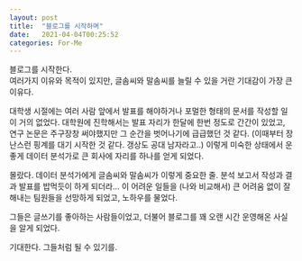 ```yaml
---
layout: post
title:  "블로그를 시작하며"
date:   2021-04-04T00:25:52
categories: For-Me
---
```


블로그를 시작한다.  
여러가지 이유와 목적이 있지만, 글솜씨와 말솜씨를 늘릴 수 있을 거란 기대감이 가장 큰 이유다.  

대학생 시절에는 여러 사람 앞에서 발표를 해야하거나 포멀한 형태의 문서를 작성할 일이 거의 없었다.
대학원에 진학해서는 발표 자리가 한달에 한번 정도로 간간이 있었고, 연구 논문은 주구장창 써야했지만 그 순간을 벗어나기에 급급했던 것 같다.
(이때부터 장난스런 핑계를 대기 시작한 것 같다. 갱상도 공대 남자라고..)
이렇게 미숙한 상태에서 운좋게 데이터 분석가로 큰 회사에 자리를 하나를 얻게 되었다.

몰랐다. 데이터 분석가에게 글솜씨와 말솜씨가 이렇게 중요한 줄.
분석 보고서 작성과 결과 발표를 밥먹듯이 하게 되더라...
이 어려운 일들을 (나와 비교해서) 큰 어려움 없이 잘 해내는 팀원들을 선망하게 되었고, 노하우를 물었다.

그들은 글쓰기를 좋아하는 사람들이었고, 더불어 블로그를 꽤 오랜 시간 운영해온 사실을 알게 되었다.

기대한다. 그들처럼 될 수 있기를.
